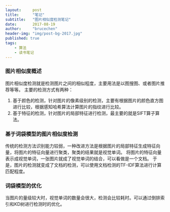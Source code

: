 ```yaml
---
layout:     post
title:      "笔记"
subtitle:   "图片相似度检测笔记"
date:       2017-08-19
author:     "brucechen"
header-img: "img/post-bg-2017.jpg"
published: true
tags:
    - 算法
    - 读书笔记
---
```


### 图片相似度概述

图片相似度检测就是检测图片之间的相似程度，主要用法是以图搜图、或者图片推荐等等。
主要的检测方式有两种：
 1. 基于颜色的检测，针对图片的像素级别的检测，主要有根据图片的颜色直方图进行比较，根据感知哈希算法计算图片的指纹进行比较。
 2. 基于特征的检测，针对图片的局部特征进行检测，最主要的就是SIFT算子算法。

### 基于词袋模型的图片相似度检测

传统的检测方法识别能力较弱，一种改进方法是根据图片的局部特征生成特征向量，将图片的特征向量进行聚类，聚类的结果就是视觉单词。
将图片的特征向量表示成视觉单词，一张图片就成了视觉单词的结合，可以看做是一个文档。
于是，图片的检测就变成了文档的检测，可以使用文档检测的TF-IDF算法进行计算匹配程度。

### 词袋模型的优化

当图片的量级较大时，视觉单词的数量会很大，检测会比较耗时。可以通过倒排索引和KD树进行检测时的优化。